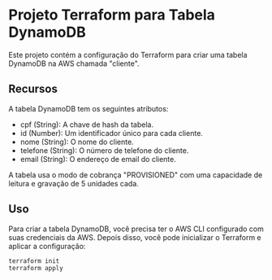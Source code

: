 # Projeto Terraform para Tabela DynamoDB

Este projeto contém a configuração do Terraform para criar uma tabela DynamoDB na AWS chamada "cliente".

## Recursos

A tabela DynamoDB tem os seguintes atributos:

- cpf (String): A chave de hash da tabela.
- id (Number): Um identificador único para cada cliente.
- nome (String): O nome do cliente.
- telefone (String): O número de telefone do cliente.
- email (String): O endereço de email do cliente.

A tabela usa o modo de cobrança "PROVISIONED" com uma capacidade de leitura e gravação de 5 unidades cada.

## Uso

Para criar a tabela DynamoDB, você precisa ter o AWS CLI configurado com suas credenciais da AWS. Depois disso, você pode inicializar o Terraform e aplicar a configuração:

```bash
terraform init
terraform apply